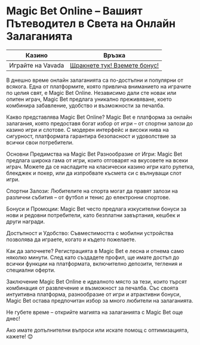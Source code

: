 # Magic Bet Online – Вашият Пътеводител в Света на Онлайн Залаганията
| Казино                   | Връзка                                                                                         |
|--------------------------|------------------------------------------------------------------------------------------------|
| Играйте на Vavada        | [Щракнете тук! Вземете бонус!](https://partnervavadarv.com/?promo=664c53c2-c126-47df-a9b6-e93726155fae&target=register) |


В днешно време онлайн залаганията са по-достъпни и популярни от всякога. Една от платформите, която привлича вниманието на играчите по целия свят, е Magic Bet Online. Независимо дали сте новак или опитен играч, Magic Bet предлага уникално преживяване, което комбинира забавление, удобство и възможности за печалба.

Какво представлява Magic Bet Online?
Magic Bet е платформа за онлайн залагания, която предоставя богат избор от игри – от спортни залози до казино игри и слотове. С модерен интерфейс и високи нива на сигурност, платформата гарантира безопасност и удоволствие за всички свои потребители.

Основни Предимства на Magic Bet
Разнообразие от Игри:
Magic Bet предлага широка гама от игри, които отговарят на вкусовете на всеки играч. Можете да се насладите на класически казино игри като рулетка, блекджек и покер, или да изпробвате късмета си с вълнуващи слот игри.

Спортни Залози:
Любителите на спорта могат да правят залози на различни събития – от футбол и тенис до електронни спортове.

Бонуси и Промоции:
Magic Bet често предлага изкусителни бонуси за нови и редовни потребители, като безплатни завъртания, кешбек и други награди.

Достъпност и Удобство:
Съвместимостта с мобилни устройства позволява да играете, когато и където пожелаете.

Как да започнете?
Регистрацията в Magic Bet е лесна и отнема само няколко минути. След като създадете профил, ще имате достъп до всички функции на платформата, включително депозити, тегления и специални оферти.

Заключение
Magic Bet Online е идеалното място за тези, които търсят комбинация от развлечение и възможност за печалба. Със своята интуитивна платформа, разнообразие от игри и атрактивни бонуси, Magic Bet остава предпочитан избор за много любители на залаганията.

Не губете време – открийте магията на залаганията с Magic Bet още днес!

Ако имате допълнителни въпроси или искате помощ с оптимизацията, кажете! 😊
